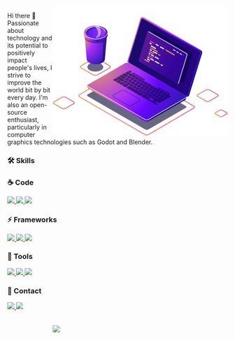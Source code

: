 <img src="https://github.com/viniciusmorgado/viniciusmorgado/blob/master/Assets/computer-illustration.png" min-width="400px" max-width="400px" width="400px" align="right" alt="Computador iuriCode">

<p align="left"> 
  Hi there 👋
  Passionate about technology and its potential to positively impact people's lives, I strive to improve the world bit by bit every day. I'm also an open-source enthusiast, particularly in computer graphics technologies such as Godot and Blender.
</p>

### 🛠️ Skills
### ☕ Code
<p align="left">
  <a href="https://github.com/viniciusmorgado?tab=repositories&q=&type=&language=c%23&sort=">
    <img src="https://img.shields.io/badge/C%23-239120?style=for-the-badge&logo=c-sharp&logoColor=white" />
  </a>
  <a href="https://github.com/viniciusmorgado?tab=repositories&q=&type=&language=c%2B%2B&sort=">
    <img src="https://img.shields.io/badge/C%2B%2B-00599C?style=for-the-badge&logo=c%2B%2B&logoColor=white" />
  </a>
  <a href="https://github.com/viniciusmorgado?tab=repositories&q=&type=&language=python&sort=">
    <img src="https://img.shields.io/badge/Python-3776AB?style=for-the-badge&logo=python&logoColor=white" />
  </a>
</p>

### ⚡ Frameworks
<p align="left">
  <a href="https://github.com/viniciusmorgado?tab=repositories&q=&type=&language=c%2B%2B&sort=">
    <img src="https://img.shields.io/badge/Boost-00599C?style=for-the-badge&logo=boost&logoColor=white" />
  </a>
  <a href="https://github.com/viniciusmorgado?tab=repositories&q=&type=&language=python&sort=">
    <img src="https://img.shields.io/badge/FastAPI-009688?style=for-the-badge&logo=fastapi&logoColor=white" />
  </a>
  <a href="https://github.com/viniciusmorgado?tab=repositories&q=&type=&language=c%23&sort=">
    <img src="https://img.shields.io/badge/.NET-512BD4?style=for-the-badge&logo=dotnet&logoColor=white" />
  </a>
</p>

### 💼 Tools
<p align="left">
  <a href="https://code.visualstudio.com/">
    <img src="https://img.shields.io/badge/VSCode-007ACC?style=for-the-badge&logo=visual-studio-code&logoColor=white" />
  </a>
  <a href="https://git-scm.com/">
    <img src="https://img.shields.io/badge/Git-F05032?style=for-the-badge&logo=git&logoColor=white" />
  </a>
  <a href="https://www.postman.com/">
    <img src="https://img.shields.io/badge/Postman-FF6C37?style=for-the-badge&logo=postman&logoColor=white" />
  </a>
</p>

### 💌 Contact
<p align="left">
  <a href="mailto:contato.viniciusdonatto@gmail.com" alt="Gmail">
    <img src="https://img.shields.io/badge/-Gmail-FF0000?style=flat-square&labelColor=FF0000&logo=gmail&logoColor=white&link=contato.viniciusdonatto@gmail.com" />
  </a>
  <a href="https://www.linkedin.com/in/viniciusdonatto/" alt="Linkedin">
    <img src="https://img.shields.io/badge/-Linkedin-0e76a8?style=flat-square&logo=Linkedin&logoColor=white&link=https://www.linkedin.com/in/viniciusmorgado/" />
  </a>
</p>

<img src="https://github-readme-stats.vercel.app/api/top-langs/?username=viniciusmorgado&layout=compact&hide=CSS,PowerShell,HTML,Shell,Nix,Makefile,JavaScript,Batchfile"  min-width="400px" max-width="400px" width="400px" align="right" style="margin-top: 20px;" />
